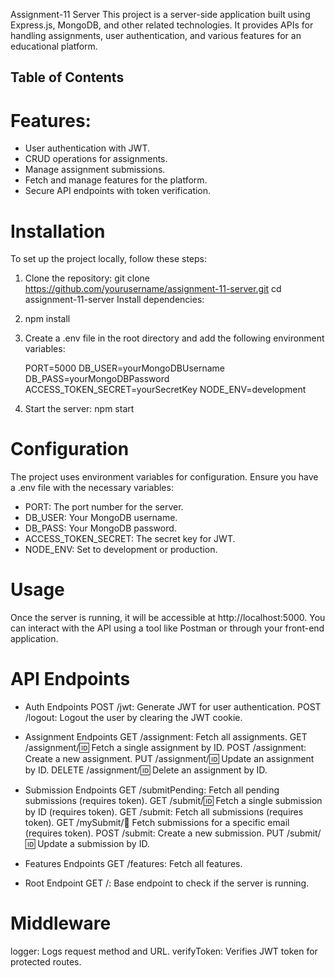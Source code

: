 Assignment-11 Server
This project is a server-side application built using Express.js, MongoDB, and other related technologies. It provides APIs for handling assignments, user authentication, and various features for an educational platform.

## Table of Contents
# Features: 
- User authentication with JWT.
- CRUD operations for assignments.
- Manage assignment submissions.
- Fetch and manage features for the platform.
- Secure API endpoints with token verification.

# Installation
To set up the project locally, follow these steps:
1. Clone the repository:
git clone https://github.com/yourusername/assignment-11-server.git
cd assignment-11-server
Install dependencies:

2. npm install

3. Create a .env file in the root directory and add the following environment variables:

    PORT=5000
    DB_USER=yourMongoDBUsername
    DB_PASS=yourMongoDBPassword
    ACCESS_TOKEN_SECRET=yourSecretKey
    NODE_ENV=development

4. Start the server: npm start

# Configuration
The project uses environment variables for configuration. Ensure you have a .env file with the necessary variables:

- PORT: The port number for the server.
- DB_USER: Your MongoDB username.
- DB_PASS: Your MongoDB password.
- ACCESS_TOKEN_SECRET: The secret key for JWT.
- NODE_ENV: Set to development or production.

# Usage
Once the server is running, it will be accessible at 
http://localhost:5000. You can interact with the API using a tool like Postman or through your front-end application.

# API Endpoints

- Auth Endpoints
POST /jwt: Generate JWT for user authentication.
POST /logout: Logout the user by clearing the JWT cookie.

- Assignment Endpoints
GET /assignment: Fetch all assignments.
GET /assignment/:id: Fetch a single assignment by ID.
POST /assignment: Create a new assignment.
PUT /assignment/:id: Update an assignment by ID.
DELETE /assignment/:id: Delete an assignment by ID.

- Submission Endpoints
GET /submitPending: Fetch all pending submissions (requires token).
GET /submit/:id: Fetch a single submission by ID (requires token).
GET /submit: Fetch all submissions (requires token).
GET /mySubmit/:email: Fetch submissions for a specific email (requires token).
POST /submit: Create a new submission.
PUT /submit/:id: Update a submission by ID.

- Features Endpoints
GET /features: Fetch all features.

- Root Endpoint
GET /: Base endpoint to check if the server is running.

# Middleware
logger: Logs request method and URL.
verifyToken: Verifies JWT token for protected routes.
